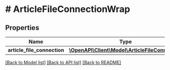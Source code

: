 # # ArticleFileConnectionWrap

## Properties

Name | Type | Description | Notes
------------ | ------------- | ------------- | -------------
**article_file_connection** | [**\OpenAPI\Client\Model\ArticleFileConnection**](ArticleFileConnection.md) |  |

[[Back to Model list]](../../README.md#models) [[Back to API list]](../../README.md#endpoints) [[Back to README]](../../README.md)
